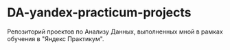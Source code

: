 # DA-yandex-practicum-projects
Репозиторий проектов по Анализу Данных, выполненных мной в рамках обучения в "Яндекс Практикум".
